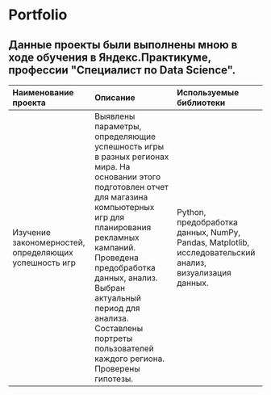 # Portfolio
## Данные проекты были выполнены мною в ходе обучения в Яндекс.Практикуме, профессии "Специалист по Data Science".
| Наименование проекта      | Описание                | Используемые библиотеки   |
|:---------------------     | :-----------------      | :-------------------------|
| Изучение закономерностей, определяющих успешность игр | Выявлены параметры, определяющие успешность игры в разных регионах мира. На основании этого подготовлен отчет для магазина компьютерных игр для планирования рекламных кампаний. Проведена предобработка данных, анализ. Выбран актуальный период для анализа. Составлены портреты пользователей каждого региона. Проверены гипотезы.| Python, предобработка данных, NumPy, Pandas, Matplotlib, исследовательский анализ, визуализация данных.
